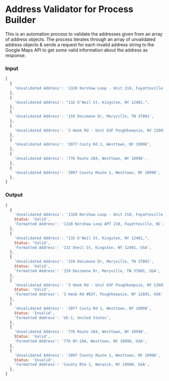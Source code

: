 # Address Validator for Process Builder

This is an automation process to validate the addresses given from an array of address objects. The process iterates through an array of unvalidated address objects & sends a request for each invalid address string to the Google Maps API to get some valid information about the address as response.


### Input

```js
[
  {
    'Unvalidated Address': '1320 Kershaw Loop - Unit 210, Fayatteville, NC 28314',
  },
  {
    'Unvalidated Address': "132 O'Neil St, Kingston, NY 12401,",
  },
  {
    'Unvalidated Address': '159 Desimone Dr, Maryville, TN 37801',
  },
  {
    'Unvalidated Address': '3 Hook Rd - Unit 63F Poughkeepsie, NY 12601',
  },
  {
    'Unvalidated Address': '2077 Couty Rd 1, Westtown, NY 10998',
  },
  {
    'Unvalidated Address': '776 Route 284, Westtown, NY 10998',
  },
  {
    'Unvalidated Address': '2097 County Route 1, Westtown, NY 10998',
  },
]
```


### Output

```js
[
  {
    'Unvalidated Address': '1320 Kershaw Loop - Unit 210, Fayatteville, NC 28314',
    Status: 'Valid',
    'Formatted Address': '1320 Kershaw Loop APT 210, Fayetteville, NC 28314, USA',
  },
  {
    'Unvalidated Address': "132 O'Neil St, Kingston, NY 12401,",
    Status: 'Valid',
    'Formatted Address': '132 Oneil St, Kingston, NY 12401, USA',
  },
  {
    'Unvalidated Address': '159 Desimone Dr, Maryville, TN 37801',
    Status: 'Valid',
    'Formatted Address': '159 Desimone Dr, Maryville, TN 37801, USA',
  },
  {
    'Unvalidated Address': '3 Hook Rd - Unit 63F Poughkeepsie, NY 12601',
    Status: 'Valid',
    'Formatted Address': '3 Hook Rd #63f, Poughkeepsie, NY 12601, USA',
  },
  {
    'Unvalidated Address': '2077 Couty Rd 1, Westtown, NY 10998',
    Status: 'Invalid',
    'Formatted Address': 'US-1, United States',
  },
  {
    'Unvalidated Address': '776 Route 284, Westtown, NY 10998',
    Status: 'Valid',
    'Formatted Address': '776 NY-284, Westtown, NY 10998, USA',
  },
  {
    'Unvalidated Address': '2097 County Route 1, Westtown, NY 10998',
    Status: 'Invalid',
    'Formatted Address': 'County Rte 1, Warwick, NY 10990, USA',
  },
]
```